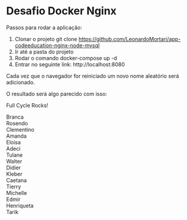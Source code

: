 # Desafio Docker Nginx

Passos para rodar a aplicação:

1. Clonar o projeto git clone https://github.com/LeonardoMortari/app-codeeducation-nginx-node-mysql <br>
2. Ir até a pasta do projeto <br>
3. Rodar o comando docker-compose up -d
4. Entrar no seguinte link: http://localhost:8080

Cada vez que o navegador for reiniciado um novo nome aleatório será adicionado.

O resultado será algo parecido com isso:

Full Cycle Rocks! <br>

Branca <br>
Rosendo <br>
Clementino <br>
Amanda <br>
Eloisa <br>
Adeci <br>
Tulane <br>
Walter <br>
Didier <br>
Kleber <br>
Caetana <br>
Tierry <br>
Michelle <br>
Edmir <br>
Henriqueta <br>
Tarik <br>
